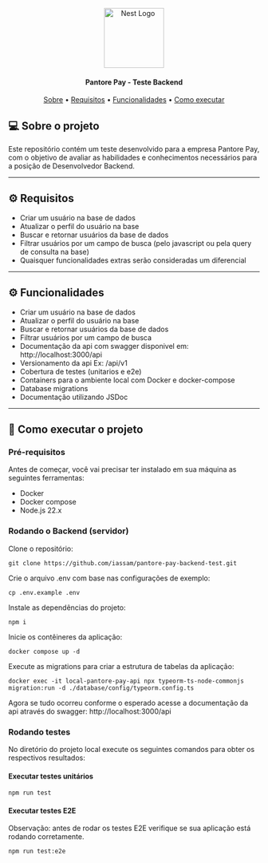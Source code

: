 <p align="center">
  <a href="http://nestjs.com/" target="blank"><img src="https://avatars.githubusercontent.com/u/109223214?s=200&v=4" width="120" alt="Nest Logo" /></a>
</p>
</p>

<h4 align="center"> 
  Pantore Pay - Teste Backend
</h4>

<p align="center">
 <a href="#-sobre-o-projeto">Sobre</a> •
 <a href="#-requisitos">Requisitos</a> •
 <a href="#-funcionalidades">Funcionalidades</a> •
 <a href="#-como-executar-o-projeto">Como executar</a>
</p>

## 💻 Sobre o projeto
Este repositório contém um teste desenvolvido para a empresa Pantore Pay, com o objetivo de avaliar as habilidades e conhecimentos necessários para a posição de Desenvolvedor Backend.

---

## ⚙️ Requisitos

- Criar um usuário na base de dados
- Atualizar o perfil do usuário na base
- Buscar e retornar usuários da base de dados
- Filtrar usuários por um campo de busca (pelo javascript ou pela query de consulta na base)
- Quaisquer funcionalidades extras serão consideradas um diferencial

---

## ⚙️ Funcionalidades

- Criar um usuário na base de dados
- Atualizar o perfil do usuário na base
- Buscar e retornar usuários da base de dados
- Filtrar usuários por um campo de busca
- Documentação da api com swagger disponivel em: http://localhost:3000/api
- Versionamento da api Ex: /api/v1
- Cobertura de testes (unitarios e e2e)
- Containers para o ambiente local com Docker e docker-compose
- Database migrations
- Documentação utilizando JSDoc

---

## 🚀 Como executar o projeto

### Pré-requisitos
Antes de começar, você vai precisar ter instalado em sua máquina as seguintes ferramentas:
- Docker
- Docker compose
- Node.js 22.x

### Rodando o Backend (servidor)

Clone o repositório:
```
git clone https://github.com/iassam/pantore-pay-backend-test.git
```

Crie o arquivo .env com base nas configurações de exemplo:
```
cp .env.example .env
```

Instale as dependências do projeto:
```
npm i
```

Inicie os contêineres da aplicação:
```
docker compose up -d
```

Execute as migrations para criar a estrutura de tabelas da aplicação:
```
docker exec -it local-pantore-pay-api npx typeorm-ts-node-commonjs migration:run -d ./database/config/typeorm.config.ts
```

Agora se tudo ocorreu conforme o esperado acesse a documentação da api através do swagger: http://localhost:3000/api


### Rodando testes

No diretório do projeto local execute os seguintes comandos para obter os respectivos resultados:

#### Executar testes unitários

```
npm run test
```

#### Executar testes E2E
Observação: antes de rodar os testes E2E verifique se sua aplicação está rodando corretamente.
```
npm run test:e2e
```